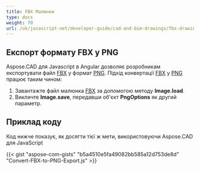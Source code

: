 ```yaml
---
title: FBX Малюнки
type: docs
weight: 70
url: /uk/javascript-net/developer-guide/cad-and-bim-drawings/fbx-drawings/
---
```


## **Експорт формату FBX у PNG**

Aspose.CAD для Javascript в Angular дозволяє розробникам експортувати файл [FBX](https://docs.fileformat.com/3d/fbx/) у формат [PNG](https://docs.fileformat.com/image/png/).
Підхід конвертації [FBX](https://docs.fileformat.com/3d/fbx/) у [PNG](https://docs.fileformat.com/image/png/) працює таким чином:

1. Завантажте файл малюнка [FBX](https://docs.fileformat.com/3d/fbx/) за допомогою методу **Image.load**.
1. Викличте **Image.save**, передавши об'єкт **PngOptions** як другий параметр.

## Приклад коду

Код нижче показує, як досягти тієї ж мети, використовуючи Aspose.CAD для JavaScript

{{< gist "aspose-com-gists" "b5a4510e5fa49082bb585a12d753de8d" "Convert-FBX-to-PNG-Export.js" >}}
